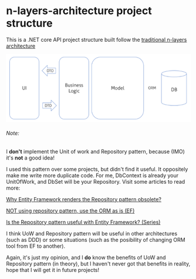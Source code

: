 # n-layers-architecture project structure

This is a .NET core API project structure built follow the [traditional n-layers architecture](https://docs.microsoft.com/en-us/dotnet/architecture/modern-web-apps-azure/common-web-application-architectures#traditional-n-layer-architecture-applications "traditional n-layers architecture")


<img src="overview.PNG?raw=true" />

###### Note:
I **don't** implement the Unit of work and Repository pattern, because (IMO) it's **not** a good idea!

I used this pattern over some projects, but didn't find it useful. It oppositely make me write more duplicate code. For me, DbContext is already your UnitOfWork, and DbSet will be your Repository.
Visit some articles to read more:


[Why Entity Framework renders the Repository pattern obsolete?](https://cockneycoder.wordpress.com/2013/04/07/why-entity-framework-renders-the-repository-pattern-obsolete/ "Why Entity Framework renders the Repository pattern obsolete?")

[NOT using repository pattern, use the ORM as is (EF)](https://stackoverflow.com/questions/14110890/not-using-repository-pattern-use-the-orm-as-is-ef "NOT using repository pattern, use the ORM as is (EF)")

[Is the Repository pattern useful with Entity Framework? (Series)](https://www.thereformedprogrammer.net/is-the-repository-pattern-useful-with-entity-framework/ "Is the Repository pattern useful with Entity Framework? (Series)")


I think UoW and Repository pattern will be useful in other architectures (such as DDD) or some situations (such as the posibility of changing ORM tool from EF to another).

Again, it's just my opinion, and I **do** know the benefits of UoW and Repository pattern (in theory), but I haven't never got that benefits in reality, hope that I will get it in future projects!
